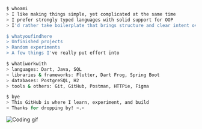 ```bash
$ whoami
> I like making things simple, yet complicated at the same time
> I prefer strongly typed languages with solid support for OOP
> I'd rather take boilerplate that brings structure and clear intent over layers of abstraction

$ whatyoufindhere
> Unfinished projects
> Random experiments
> A few things I've really put effort into

$ whatiworkwith
> languages: Dart, Java, SQL
> libraries & frameworks: Flutter, Dart Frog, Spring Boot
> databases: PostgreSQL, H2
> tools & others: Git, GitHub, Postman, HTTPie, Figma

$ bye
> This GitHub is where I learn, experiment, and build
> Thanks for dropping by! >.<
```
![Coding gif](https://media0.giphy.com/media/v1.Y2lkPTc5MGI3NjExb3VubjdtcXF6eGY4N2hiOWZmYnlvZ2FobTRmZTh2Mzlpb252bzV0MSZlcD12MV9pbnRlcm5hbF9naWZfYnlfaWQmY3Q9Zw/gXr3j6YAClXFfZABn5/giphy.gif)
